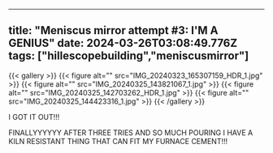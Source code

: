 
---
title: "Meniscus mirror attempt #3: I'M A GENIUS"
date: 2024-03-26T03:08:49.776Z
tags: ["hillescopebuilding","meniscusmirror"]
---
{{< gallery >}}
{{< figure alt="" src="IMG_20240323_165307159_HDR_1.jpg" >}}
{{< figure alt="" src="IMG_20240325_143821067_1.jpg" >}}
{{< figure alt="" src="IMG_20240325_142703262_HDR_1.jpg" >}}
{{< figure alt="" src="IMG_20240325_144423316_1.jpg" >}}
{{< /gallery >}}



I GOT IT OUT!!!

FINALLYYYYYY AFTER THREE TRIES AND SO MUCH POURING I HAVE A KILN RESISTANT THING THAT CAN FIT MY FURNACE CEMENT!!!

